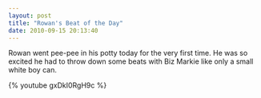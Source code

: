 ```yaml
---
layout: post
title: "Rowan's Beat of the Day"
date: 2010-09-15 20:13:40
---
```

Rowan went pee-pee in his potty today for the very first time. He was so excited he had to throw down some beats with Biz Markie like only a small white boy can.

{% youtube gxDkI0RgH9c %}
